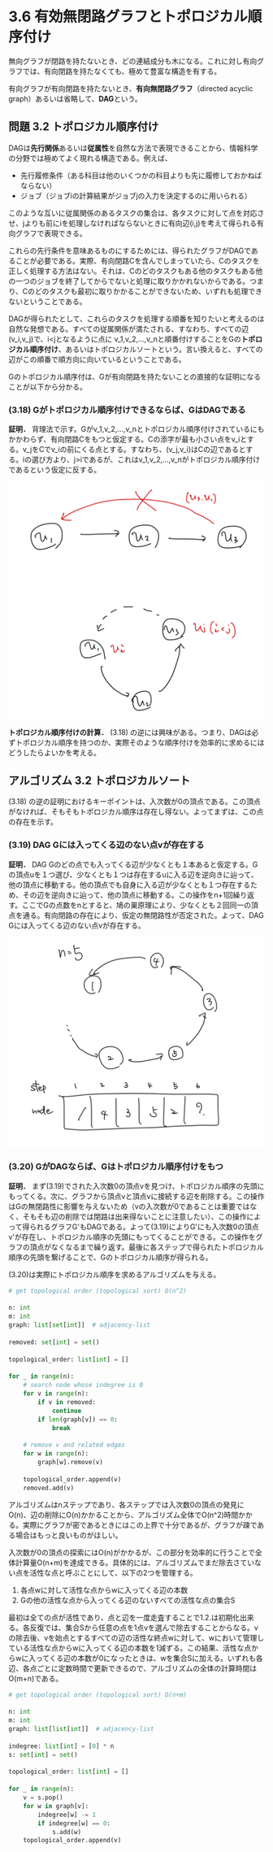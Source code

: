 # 3.6 有効無閉路グラフとトポロジカル順序付け

無向グラフが閉路を持たないとき、どの連結成分も木になる。これに対し有向グラフでは、有向閉路を持たなくても、極めて豊富な構造を有する。

有向グラフが有向閉路を持たないとき、**有向無閉路グラフ**（directed acyclic graph）あるいは省略して、**DAG**という。

## 問題 3.2 トポロジカル順序付け

DAGは**先行関係**あるいは**従属性**を自然な方法で表現できることから、情報科学の分野では極めてよく現れる構造である。例えば、

- 先行履修条件（ある科目は他のいくつかの科目よりも先に履修しておかねばならない）
- ジョブ（ジョブiの計算結果がジョブjの入力を決定するのに用いられる）

このような互いに従属関係のあるタスクの集合は、各タスクに対して点を対応させ、jよりも前にiを処理しなければならないときに有向辺(i,j)を考えて得られる有向グラフで表現できる。

これらの先行条件を意味あるものにするためには、得られたグラフがDAGであることが必要である。実際、有向閉路Cを含んでしまっていたら、Cのタスクを正しく処理する方法はない。それは、Cのどのタスクもある他のタスクもある他の一つのジョブを終了してからでないと処理に取りかかれないからである。つまり、Cのどのタスクも最初に取りかかることができないため、いずれも処理できないということである。

DAGが得られたとして、これらのタスクを処理する順番を知りたいと考えるのは自然な発想である。すべての従属関係が満たされる、すなわち、すべての辺(v_i,v_j)で、i&lt;jとなるように点に v_1,v_2,...,v_nと順番付けすることをGの**トポロジカル順序付け**、あるいはトポロジカルソートという。言い換えると、すべての辺がこの順番で順方向に向いているということである。

Gのトポロジカル順序付は、Gが有向閉路を持たないことの直接的な証明になることが以下から分かる。

### (3.18) Gがトポロジカル順序付けできるならば、GはDAGである

**証明．** 背理法で示す。Gがv_1,v_2,...,v_nとトポロジカル順序付けされているにもかかわらず、有向閉路Cをもつと仮定する。Cの添字が最も小さい点をv_iとする。v_jをCでv_iの前にくる点とする。すなわち、(v_j,v_i)はCの辺であるとする。iの選び方より、j>iであるが、これはv_1,v_2,...,v_nがトポロジカル順序付けであるという仮定に反する。

![(3.18) Gがトポロジカル順序付けできるならば、GはDAGである](./img/3.6_01.png)

**トポロジカル順序付けの計算．** (3.18) の逆には興味がある。つまり、DAGは必ずトポロジカル順序を持つのか、実際そのような順序付けを効率的に求めるにはどうしたらよいかを考える。

## アルゴリズム 3.2 トポロジカルソート

(3.18) の逆の証明におけるキーポイントは、入次数が0の頂点である。この頂点がなければ、そもそもトポロジカル順序は存在し得ない。よってまずは、この点の存在を示す。

### (3.19) DAG Gには入ってくる辺のない点vが存在する

**証明．** DAG Gのどの点でも入ってくる辺が少なくとも１本あると仮定する。Gの頂点uを１つ選び、少なくとも１つは存在するuに入る辺を逆向きに辿って、他の頂点に移動する。他の頂点でも自身に入る辺が少なくとも１つ存在するため、その辺を逆向きに辿って、他の頂点に移動する。この操作をn+1回繰り返す。ここでGの点数をnとすると、鳩の巣原理により、少なくとも２回同一の頂点を通る。有向閉路の存在により、仮定の無閉路性が否定された。よって、DAG Gには入ってくる辺のない点vが存在する。

![(3.19) DAG Gには入ってくる辺のない点vが存在する](./img/3.6_02.png)

### (3.20) GがDAGならば、Gはトポロジカル順序付けをもつ

**証明．** まず(3.19)でされた入次数0の頂点vを見つけ、トポロジカル順序の先頭にもってくる。次に、グラフから頂点vと頂点vに接続する辺を削除する。この操作はGの無閉路性に影響を与えないため（vの入次数が0であることは重要ではなく、そもそも辺の削除では閉路は出来得ないことに注意したい）、この操作によって得られるグラフG'もDAGである。よって(3.19)によりG'にも入次数0の頂点v'が存在し、トポロジカル順序の先頭にもってくることができる。この操作をグラフの頂点がなくなるまで繰り返す。最後に各ステップで得られたトポロジカル順序の先頭を繋げることで、Gのトポロジカル順序が得られる。

(3.20)は実際にトポロジカル順序を求めるアルゴリズムを与える。

```py
# get topological order (topological sort) O(n^2)

n: int
m: int
graph: list[set[int]]  # adjacency-list

removed: set[int] = set()

topological_order: list[int] = []

for _ in range(n):
    # search node whose indegree is 0
    for v in range(n):
        if v in removed:
            continue
        if len(graph[v]) == 0:
            break

    # remove v and related edges
    for w in range(n):
        graph[w].remove(v)

    topological_order.append(v)
    removed.add(v)

```

アルゴリズムはnステップであり、各ステップでは入次数0の頂点の発見にO(n)、辺の削除にO(n)かかることから、アルゴリズム全体でO(n^2)時間かかる。実際にグラフが密であるときにはこの上界で十分であるが、グラフが疎である場合はもっと良いものがほしい。

入次数が0の頂点の探索にはO(n)がかかるが、この部分を効率的に行うことで全体計算量O(n+m)を達成できる。具体的には、アルゴリズムでまだ除去さていない点を活性な点と呼ぶことにして、以下の2つを管理する。

1. 各点wに対して活性な点からwに入ってくる辺の本数
2. Gの他の活性な点から入ってくる辺のないすべての活性な点の集合S

最初は全ての点が活性であり、点と辺を一度走査することで1.2.は初期化出来る。各反復では、集合Sから任意の点を1点vを選んで除去することからなる。vの除去後、vを始点とするすべての辺の活性な終点wに対して、wにおいて管理している活性な点からwに入ってくる辺の本数を1減ずる。この結果、活性な点からwに入ってくる辺の本数が0になったときは、wを集合Sに加える。いずれも各辺、各点ごとに定数時間で更新できるので、アルゴリズムの全体の計算時間はO(m+n)である。

```py
# get topological order (topological sort) O(n+m)

n: int
m: int
graph: list[list[int]]  # adjacency-list

indegree: list[int] = [0] * n
s: set[int] = set()

topological_order: list[int] = []

for _ in range(n):
    v = s.pop()
    for w in graph[v]:
        indegree[w] -= 1
        if indegree[w] == 0:
            s.add(w)
    topological_order.append(v)

```

